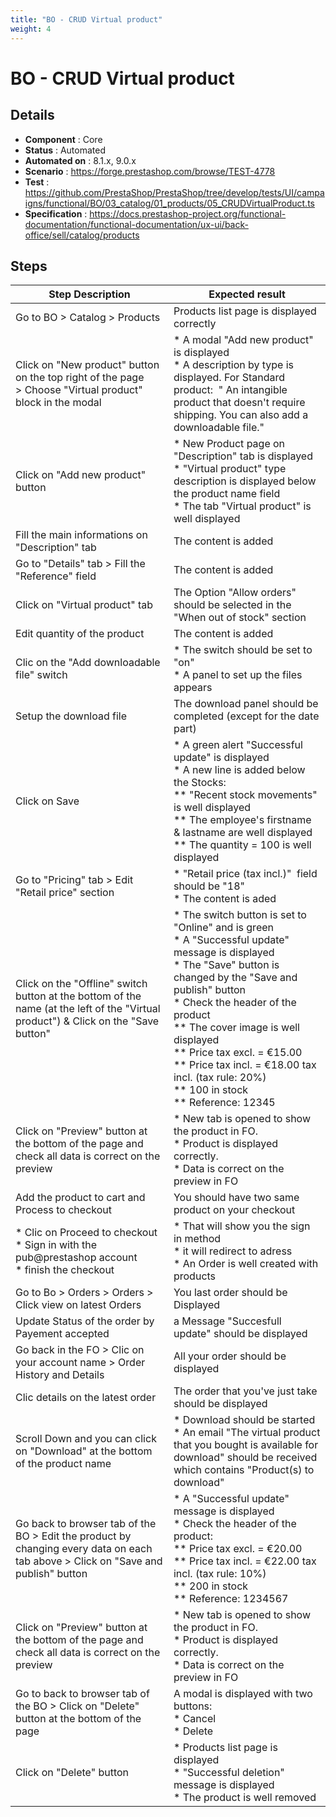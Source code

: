 ```yaml
---
title: "BO - CRUD Virtual product"
weight: 4
---
```


# BO - CRUD Virtual product
## Details
* **Component** : Core
* **Status** : Automated
* **Automated on** : 8.1.x, 9.0.x
* **Scenario** : https://forge.prestashop.com/browse/TEST-4778
* **Test** : https://github.com/PrestaShop/PrestaShop/tree/develop/tests/UI/campaigns/functional/BO/03_catalog/01_products/05_CRUDVirtualProduct.ts
* **Specification** : https://docs.prestashop-project.org/functional-documentation/functional-documentation/ux-ui/back-office/sell/catalog/products

## Steps
| Step Description | Expected result |
| ----- | ----- |
| Go to BO > Catalog > Products | Products list page is displayed correctly |
| Click on "New product" button on the top right of the page > Choose "Virtual product" block in the modal | * A modal "Add new product" is displayed<br> * A description by type is displayed. For Standard product:  " An intangible product that doesn't require shipping. You can also add a downloadable file." |
| Click on "Add new product" button | * New Product page on "Description" tab is displayed<br> * "Virtual product" type description is displayed below the product name field<br> * The tab "Virtual product" is well displayed |
| Fill the main informations on "Description" tab | The content is added |
| Go to "Details" tab > Fill the "Reference" field | The content is added |
| Click on "Virtual product" tab | The Option "Allow orders" should be selected in the "When out of stock" section |
| Edit quantity of the product | The content is added |
| Clic on the "Add downloadable file" switch | * The switch should be set to "on" <br> * A panel to set up the files appears |
| Setup the download file | The download panel should be completed (except for the date part) |
| Click on Save | * A green alert "Successful update" is displayed<br> * A new line is added below the Stocks:<br> ** "Recent stock movements" is well displayed<br> ** The employee's firstname & lastname are well displayed<br> ** The quantity = 100 is well displayed |
| Go to "Pricing" tab > Edit "Retail price" section | * "Retail price (tax incl.)"  field should be "18"<br> * The content is aded |
| Click on the "Offline" switch button at the bottom of the name (at the left of the "Virtual product") & Click on the "Save button" | * The switch button is set to "Online" and is green<br> * A "Successful update" message is displayed<br> * The "Save" button is changed by the "Save and publish" button<br> * Check the header of the product<br> ** The cover image is well displayed<br> ** Price tax excl. = €15.00<br> ** Price tax incl. = €18.00 tax incl. (tax rule: 20%)<br> ** 100 in stock<br> ** Reference: 12345 |
| Click on "Preview" button at the bottom of the page and check all data is correct on the preview | * New tab is opened to show the product in FO.<br> * Product is displayed correctly.<br> * Data is correct on the preview in FO |
| Add the product to cart and Process to checkout | You should have two same product on your checkout |
| * Clic on Proceed to checkout <br> * Sign in with the pub@prestashop account <br> * finish the checkout | * That will show you the sign in method <br> * it will redirect to adress<br> * An Order is well created with products |
| Go to Bo > Orders > Orders > Click view on latest Orders | You last order should be Displayed |
| Update Status of the order by Payement accepted | a Message "Succesfull update" should be displayed |
| Go back in the FO > Clic on your account name > Order History and Details | All your order should be displayed |
| Clic details on the latest order | The order that you've just take should be displayed |
| Scroll Down and you can click on "Download" at the bottom of the product name | * Download should be started<br> * An email "The virtual product that you bought is available for download" should be received which contains "Product(s) to download" |
| Go back to browser tab of the BO > Edit the product by changing every data on each tab above > Click on "Save and publish" button | * A "Successful update" message is displayed<br> * Check the header of the product:<br> ** Price tax excl. = €20.00<br> ** Price tax incl. = €22.00 tax incl. (tax rule: 10%)<br> ** 200 in stock<br> ** Reference: 1234567 |
| Click on "Preview" button at the bottom of the page and check all data is correct on the preview | * New tab is opened to show the product in FO.<br> * Product is displayed correctly.<br> * Data is correct on the preview in FO |
| Go to back to browser tab of the BO > Click on "Delete" button at the bottom of the page | A modal is displayed with two buttons:<br> * Cancel<br> * Delete |
| Click on "Delete" button | * Products list page is displayed<br> * "Successful deletion" message is displayed<br> * The product is well removed |
